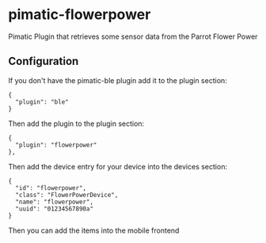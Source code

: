 # pimatic-flowerpower
Pimatic Plugin that retrieves some sensor data from the Parrot Flower Power

Configuration
-------------
If you don't have the pimatic-ble plugin add it to the plugin section:

    {
      "plugin": "ble"
    }

Then add the plugin to the plugin section:

    {
      "plugin": "flowerpower"
    },

Then add the device entry for your device into the devices section:

    {
      "id": "flowerpower",
      "class": "FlowerPowerDevice",
      "name": "flowerpower",
      "uuid": "01234567890a"
    }

Then you can add the items into the mobile frontend
